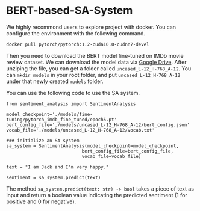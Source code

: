 # BERT-based-SA-System

We highly recommond users to explore project with docker. You can configure the environment with the following command.

```
docker pull pytorch/pytorch:1.2-cuda10.0-cudnn7-devel
```

Then you need to download the BERT model fine-tuned on IMDb movie review dataset. We can download the model data via [Google Drive](www.google.com). After unziping the file, you can get a folder called `uncased_L-12_H-768_A-12`. You can `mkdir models` in your root folder, and put `uncased_L-12_H-768_A-12` under that newly created `models` folder.

You can use the following code to use the SA system.

```
from sentiment_analysis import SentimentAnalysis

model_checkpoint='./models/fine-tuning/pytorch_imdb_fine_tuned/epoch5.pt'
bert_config_file='./models/uncased_L-12_H-768_A-12/bert_config.json'
vocab_file='./models/uncased_L-12_H-768_A-12/vocab.txt'

### initialize an SA system
sa_system = SentimentAnalysis(model_checkpoint=model_checkpoint,
                            bert_config_file=bert_config_file,
                            vocab_file=vocab_file)

text = "I am Jack and I'm very happy."

sentiment = sa_system.predict(text)
```

The method `sa_system.predict(text: str) -> bool` takes a piece of text as input and return a boolean value indicating the predicted sentiment (1 for positive and 0 for negative).



